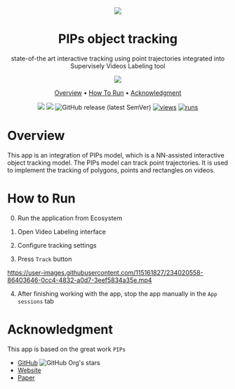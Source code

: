 <div align="center" markdown>
<img src="https://user-images.githubusercontent.com/115161827/233959102-9c48949f-b353-4a4b-ab7d-c1da99dfd914.jpg" />
  
# PIPs object tracking

state-of-the art interactive tracking using point trajectories integrated into Supervisely Videos Labeling tool

<img src='https://particle-video-revisited.github.io/images/fig1.jpg'>

<p align="center">
  <a href="#Overview">Overview</a> •
  <a href="#How-To-Run">How To Run</a> •
  <a href="#Acknowledgment">Acknowledgment</a>
</p>

[![](https://img.shields.io/badge/supervisely-ecosystem-brightgreen)](https://ecosystem.supervise.ly/apps/supervisely-ecosystem/pips)
[![](https://img.shields.io/badge/slack-chat-green.svg?logo=slack)](https://supervise.ly/slack)
![GitHub release (latest SemVer)](https://img.shields.io/github/v/release/supervisely-ecosystem/pips)
[![views](https://app.supervise.ly/img/badges/views/supervisely-ecosystem/pips/supervisely/serve)](https://supervise.ly)
[![runs](https://app.supervise.ly/img/badges/runs/supervisely-ecosystem/pips/supervisely/serve)](https://supervise.ly)


</div>

# Overview

This app is an integration of PIPs model, which is a NN-assisted interactive object tracking model. The PIPs model can track point trajectories. It is used to implement the tracking of polygons, points and rectangles on videos.

# How to Run

0. Run the application from Ecosystem

1. Open Video Labeling interface

2. Configure tracking settings

3. Press `Track` button

https://user-images.githubusercontent.com/115161827/234020558-86403646-0cc4-4832-a0d7-3eef5834a35e.mp4

4. After finishing working with the app, stop the app manually in the `App sessions` tab

# Acknowledgment

This app is based on the great work `PIPs` 
- [GitHub](https://github.com/aharley/pips) ![GitHub Org's stars](https://img.shields.io/github/stars/aharley/pips?style=social) 
- [Website](https://particle-video-revisited.github.io/)
- [Paper](https://arxiv.org/abs/2204.04153) 






